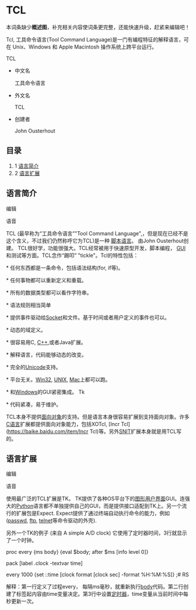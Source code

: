 # TCL

本词条缺少**概述图**，补充相关内容使词条更完整，还能快速升级，赶紧来编辑吧！

Tcl, 工具命令语言(Tool Command Language)是一门有编程特征的解释语言，可在 Unix、Windows 和 Apple Macintosh 操作系统上跨平台运行。



TCL

- 中文名

  工具命令语言

- 外文名

  TCL

- 创建者

  John Ousterhout

## 目录

1. 1 [语言简介](https://baike.baidu.com/item/TCL/5779974#1)
2. 2 [语言扩展](https://baike.baidu.com/item/TCL/5779974#2)



## 语言简介

编辑

 语音

TCL (最早称为“工具命令语言”"Tool Command Language",，但是现在已经不是这个含义，不过我们仍然称呼它为TCL)是一种 [脚本语言](https://baike.baidu.com/item/脚本语言)。 由John Ousterhout创建。 TCL很好学，功能很强大。TCL经常被用于快速原型开发，脚本编程， [GUI](https://baike.baidu.com/item/GUI)和测试等方面。TCL念作“踢叩” "tickle"。Tcl的特性包括：

\* 任何东西都是一条命令，包括语法结构(for, if等)。

\* 任何事物都可以重新定义和重载。

\* 所有的数据类型都可以看作字符串。

\* 语法规则相当简单

\* 提供事件驱动给[Socket](https://baike.baidu.com/item/Socket)和文件。基于时间或者用户定义的事件也可以。

\* 动态的域定义。

\* 很容易用C, [C++](https://baike.baidu.com/item/C%2B%2B),或者Java扩展。

\* 解释语言，代码能够动态的改变。

\* 完全的[Unicode](https://baike.baidu.com/item/Unicode)支持。

\* 平台无关。[Win32](https://baike.baidu.com/item/Win32), [UNIX](https://baike.baidu.com/item/UNIX), [Mac](https://baike.baidu.com/item/Mac)上都可以跑。

\* 和[Windows](https://baike.baidu.com/item/Windows)的GUI紧密集成。 Tk

\* 代码紧凑，易于维护。

TCL本身不提供[面向对象](https://baike.baidu.com/item/面向对象)的支持。但是语言本身很容易扩展到支持面向对象。许多[C语言](https://baike.baidu.com/item/C语言)扩展都提供面向对象能力，包括XOTcl, [Incr Tcl](https://baike.baidu.com/item/Incr Tcl)等。另外[SNIT](https://baike.baidu.com/item/SNIT)扩展本身就是用TCL写的。



## 语言扩展

编辑

 语音

使用最广泛的TCL扩展是TK。 TK提供了各种OS平台下的[图形用户界面](https://baike.baidu.com/item/图形用户界面)GUI。连强大的[Python](https://baike.baidu.com/item/Python)语言都不单独提供自己的GUI，而是提供接口适配到TK上。另一个流行的扩展包是Expect. Expect提供了通过终端自动执行命令的能力，例如([passwd](https://baike.baidu.com/item/passwd), [ftp](https://baike.baidu.com/item/ftp), [telnet](https://baike.baidu.com/item/telnet)等命令驱动的外壳).

另外一个TK的例子 (来自 A simple A/D clock) 它使用了定时器时间，3行就显示了一个时钟。

proc every {ms body} {eval $body; after $ms [info level 0]}

pack [label .clock -textvar time]

every 1000 {set ::time [clock format [clock sec] -format %H:%M:%S]} ;# RS

解释：第一行定义了过程every， 每隔ms毫秒，就重新执行[body](https://baike.baidu.com/item/body)代码。第二行创建了标签起内容由time变量决定。第3行中设置[定时器](https://baike.baidu.com/item/定时器)，time变量从当前时间中每秒更新一次。